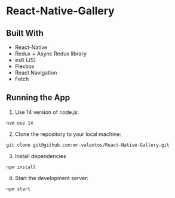 # React-Native-Gallery

## Built With
- React-Native
- Redux + Async Redux library
- es6 (JS)
- Flexbox
- React Navigation
- Fetch

## Running the App
1. Use 14 version of node.js:
```
nvm use 14
```
2. Clone the repository to your local machine:
```
git clone git@github.com:mr-valentos/React-Native-Gallery.git
```
3. Install dependencies
```
npm install
```
4. Start the development server:
```
npm start
